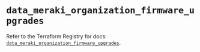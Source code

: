 # `data_meraki_organization_firmware_upgrades`

Refer to the Terraform Registry for docs: [`data_meraki_organization_firmware_upgrades`](https://registry.terraform.io/providers/ciscodevnet/meraki/1.7.1/docs/data-sources/organization_firmware_upgrades).
